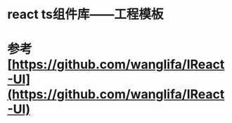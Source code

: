 # react ts组件库——工程模板

# 参考 [https://github.com/wanglifa/IReact-UI](https://github.com/wanglifa/IReact-UI)